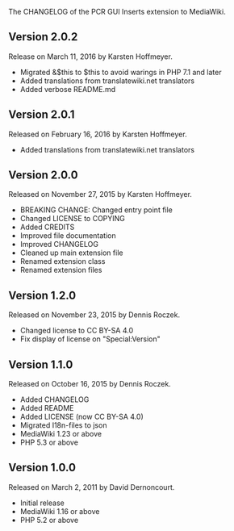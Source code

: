 The CHANGELOG of the PCR GUI Inserts extension to MediaWiki.

## Version 2.0.2

Release on March 11, 2016 by Karsten Hoffmeyer.

* Migrated &$this to $this to avoid warings in PHP 7.1 and later
* Added translations from translatewiki.net translators
* Added verbose README.md

## Version 2.0.1

Released on February 16, 2016 by Karsten Hoffmeyer.

* Added translations from translatewiki.net translators


## Version 2.0.0

Released on November 27, 2015 by Karsten Hoffmeyer.

* BREAKING CHANGE: Changed entry point file
* Changed LICENSE to COPYING
* Added CREDITS
* Improved file documentation
* Improved CHANGELOG
* Cleaned up main extension file
* Renamed extension class
* Renamed extension files


## Version 1.2.0

Released on November 23, 2015 by Dennis Roczek.

* Changed license to CC BY-SA 4.0
* Fix display of license on "Special:Version"


## Version 1.1.0

Released on October 16, 2015 by Dennis Roczek.

* Added CHANGELOG
* Added README
* Added LICENSE (now CC BY-SA 4.0)
* Migrated I18n-files to json
* MediaWiki 1.23 or above
* PHP 5.3 or above


## Version 1.0.0

Released on March 2, 2011 by David Dernoncourt.

* Initial release
* MediaWiki 1.16 or above
* PHP 5.2 or above
